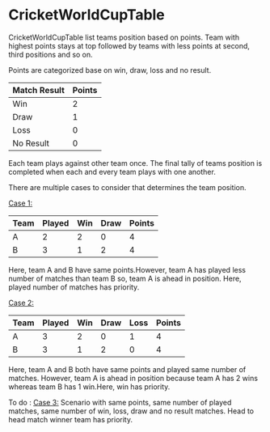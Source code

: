 # CricketWorldCupTable
CricketWorldCupTable list teams position based on points. Team with highest points stays at top followed by teams with less points at second, third positions and so on.

Points are categorized base on win, draw, loss and no result.

| Match Result | Points  |
|--------------|---------|
| Win          |   2     |   
| Draw         |   1     |
| Loss         |   0     |
| No Result    |   0     |

Each team plays against other team once. The final tally of teams position is completed when each and every team plays with one another.

There are multiple cases to consider that determines the team position.

<u>Case 1:</u> 

| Team  | Played | Win | Draw | Points |
|-------|--------|-----|------|--------|
|   A   |   2    |  2  |   0  |   4    | 
|   B   |   3    |  1  |   2  |   4    |

Here, team A and B have same points.However, team A has played less number of matches than team B so, team A is ahead in position. Here, played number of matches has priority.

<u>Case 2:</u> 

| Team  | Played | Win | Draw | Loss | Points |
|-------|--------|-----|------|------|--------|
|   A   |   3    |  2  |   0  |   1  |    4   |
|   B   |   3    |  1  |   2  |   0  |    4   |

Here, team A and B both have same points and played same number of matches. However, team A is ahead in position because team A has 2 wins whereas team B has 1 win.Here, win has priority.

To do :
<u>Case 3:</u>
Scenario with same points, same number of played matches, same number of win, loss, draw and no result matches. Head to head match winner team has priority.




